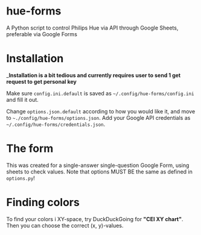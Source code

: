 # hue-forms
A Python script to control Philips Hue via API through Google Sheets, preferable via Google Forms

# Installation

___Installation is a bit tedious and currently requires user to send 1 get request to get personal key__

Make sure `config.ini.default` is saved as `~/.config/hue-forms/config.ini` and fill it out.

Change `options.json.default` according to how you would like it, and move to `~./config/hue-forms/options.json`. Add your Google API credentials as `~/.config/hue-forms/credentials.json`.

# The form

This was created for a single-answer single-question Google Form, using sheets to check values. Note that options MUST BE the same as defined in `options.py`!

# Finding colors

To find your colors i XY-space, try DuckDuckGoing for __"CEI XY chart"__. Then you can choose the correct (x, y)-values. 
